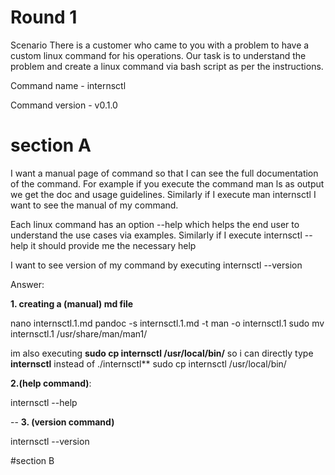 # Round 1
Scenario There is a customer who came to you with a problem to have a custom linux command for his operations. Our task is to understand the problem and create a linux command via bash script as per the instructions.

Command name - internsctl                                                                                                                                                                        



Command version - v0.1.0

# section A
I want a manual page of command so that I can see the full documentation of the command. For example if you execute the command man ls as output we get the doc and usage guidelines. Similarly if I execute man internsctl I want to see the manual of my command.

Each linux command has an option --help which helps the end user to understand the use cases via examples. Similarly if I execute internsctl --help it should provide me the necessary help

I want to see version of my command by executing internsctl --version

Answer:

 **1. creating a  (manual) md file**

nano internsctl.1.md
pandoc -s internsctl.1.md -t man -o internsctl.1
sudo mv internsctl.1 /usr/share/man/man1/

im also executing **sudo cp internsctl /usr/local/bin/** so i can directly type **internsctl** instead of ./internsctl**
sudo cp internsctl /usr/local/bin/

**2.(help command)**: 

internsctl --help

-- **3. (version command)**

internsctl --version


#section B


